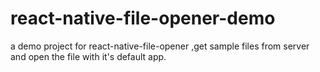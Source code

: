 # react-native-file-opener-demo
a demo project for react-native-file-opener ,get sample files from server and open the file with it's default app.

